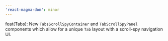 ```yaml
---
'react-magma-dom': minor
---
```


feat(Tabs): New `TabsScrollSpyContainer` and `TabScrollSpyPanel` components which allow for a unique `Tab` layout with a scroll-spy navigation UI.
